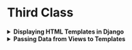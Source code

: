 
# Third Class

<details>
<summary><b>Displaying HTML Templates in Django</b></summary>

To show an HTML page in your browser using Django, follow these steps:

1. **Setup Directories:**
   - Create two folders in your main project directory: `template` and `static`.

2. **Configure Static Files:**
   - Open `settings.py` and find the `STATICFILES_DIRS` section.
   - Remove any paths except `BASE_DIR / "static"` so it looks like this:
     ```python
     STATICFILES_DIRS = [
         BASE_DIR / "static",
     ]
     ```

3. **Configure Templates:**
   - In `settings.py`, find the `TEMPLATES` setting.
   - Update the `DIRS` line to include your `templates` folder:
     ```python
     'DIRS': [BASE_DIR / "template"],
     ```

4. **Create an HTML File:**
   - Inside the `template` folder, create a file called `table.html`.
   - Add some HTML code to this file. For example, a table to display data.

5. **Set Up the View:**
   - Create a `views.py` file 
   - Import the `render` function:
     ```python
     from django.shortcuts import render
     ```
   - Define a function to handle the view:
     ```python
     def table(request):
         return render(request, 'table.html')
     ```

6. **Update URLs:**
   - Open `urls.py`.
   - Import your view function:
     ```python
     from myproject.views import table
     ```
   - Add a URL pattern to link to your view:
     ```python
     urlpatterns = [
         path('table/', table, name="table"),
     ]
     ```

7. **Run Your Server:**
   - Start your Django server with:
     ```bash
     python manage.py runserver
     ```
   - Visit the page in your browser at `http://127.0.0.1:8000/table/`.

In this way, you can create multiple views and corresponding URLs.

</details>

<details>
<summary><b>Passing Data from Views to Templates</b></summary>

To send data from your Django view to an HTML template, follow these steps:

1. **Render the View with Data:**
   - Update your view function in `views.py` to pass data:
     ```python
     def table(request):
         mydict = {
             'Name': 'Tumpa',
             'Department': 'CSE',
             'Semester': '5th',
             'Name1': 'Urmi',
             'Department1': 'CSE',
             'Semester1': '5th',
         }
         return render(request, 'table.html', mydict)
     ```

2. **Update the HTML Template:**
   - In your `table.html` file, use the Django template language to display the data:
     ```html
     <table id="customers">
         <tr>
           <th>Name</th>
           <th>Department</th>
           <th>Semester</th>
         </tr>
         <tr>
           <td>{{ Name }}</td>
           <td>{{ Department }}</td>
           <td>{{ Semester }}</td>
         </tr>
         <tr>
           <td>{{ Name1 }}</td>
           <td>{{ Department1 }}</td>
           <td>{{ Semester1 }}</td>
         </tr>
     </table>
     ```

3. **Make Sure URL is Mapped:**
   - Ensure your `urls.py` file maps the URL to the view:
     ```python
     urlpatterns = [
         path('my-url/', table, name='table'),
     ]
     ```

## Key Concepts:
- Rendering HTML templates.
- Passing data using a dictionary.
- Creating and modifying HTML tables.
- Updating view functions and URL mappings.

</details>